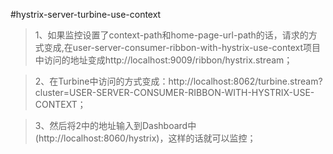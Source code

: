 #hystrix-server-turbine-use-context

>1、如果监控设置了context-path和home-page-url-path的话，请求的方式变成,在user-server-consumer-ribbon-with-hystrix-use-context项目中访问的地址变成http://localhost:9009/ribbon/hystrix.stream；

>2、在Turbine中访问的方式变成：http://localhost:8062/turbine.stream?cluster=USER-SERVER-CONSUMER-RIBBON-WITH-HYSTRIX-USE-CONTEXT；

>3、然后将2中的地址输入到Dashboard中(http://localhost:8060/hystrix)，这样的话就可以监控；